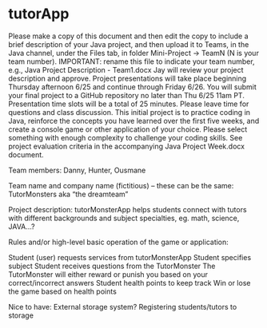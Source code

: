 # tutorApp
Please make a copy of this document and then edit the copy to include a brief description of your Java project, and then upload it to Teams, in the Java channel, under the Files tab, in folder Mini-Project -> TeamN (N is your team number). 
IMPORTANT: rename this file to indicate your team number, e.g., 
Java Project Description - Team1.docx 
Jay will review your project description and approve. 
Project presentations will take place beginning Thursday afternoon 6/25 and continue through Friday 6/26. 
You will submit your final project to a GitHub repository no later than Thu 6/25 11am PT. 
Presentation time slots will be a total of 25 minutes.  Please leave time for questions and class discussion. 
This initial project is to practice coding in Java, reinforce the concepts you have learned over the first five weeks, and create a console game or other application of your choice.  Please select something with enough complexity to challenge your coding skills. 
See project evaluation criteria in the accompanying Java Project Week.docx document. 
 
Team members: 
 Danny, Hunter, Ousmane
 
Team name and company name (fictitious) – these can be the same: 
 TutorMonsters aka “the dreamteam”
 
Project description: 
tutorMonsterApp helps students connect with tutors with different backgrounds and subject specialties, eg. math, science, JAVA…?
 
Rules and/or high-level basic operation of the game or application: 
 
Student (user) requests services from tutorMonsterApp
Student specifies subject
Student receives questions from the TutorMonster
The TutorMonster will either reward or punish you based on your correct/incorrect answers
Student health points to keep track
Win or lose the game based on health points 
 
Nice to have: 
External storage system?
Registering students/tutors  to storage
 


